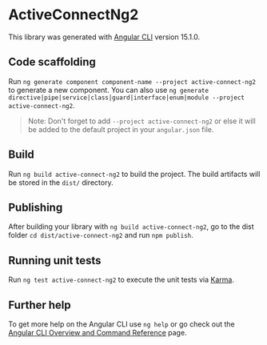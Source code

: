 # ActiveConnectNg2

This library was generated with [Angular CLI](https://github.com/angular/angular-cli) version 15.1.0.

## Code scaffolding

Run `ng generate component component-name --project active-connect-ng2` to generate a new component. You can also use `ng generate directive|pipe|service|class|guard|interface|enum|module --project active-connect-ng2`.
> Note: Don't forget to add `--project active-connect-ng2` or else it will be added to the default project in your `angular.json` file. 

## Build

Run `ng build active-connect-ng2` to build the project. The build artifacts will be stored in the `dist/` directory.

## Publishing

After building your library with `ng build active-connect-ng2`, go to the dist folder `cd dist/active-connect-ng2` and run `npm publish`.

## Running unit tests

Run `ng test active-connect-ng2` to execute the unit tests via [Karma](https://karma-runner.github.io).

## Further help

To get more help on the Angular CLI use `ng help` or go check out the [Angular CLI Overview and Command Reference](https://angular.io/cli) page.
